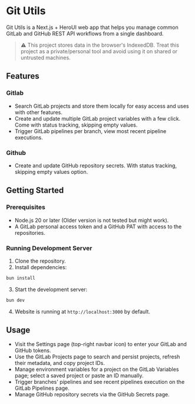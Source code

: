 # Git Utils

Git Utils is a Next.js + HeroUI web app that helps you manage common GitLab and GitHub REST API workflows from a single dashboard.

> ⚠️ This project stores data in the browser's IndexedDB. Treat this project as a private/personal tool and avoid using it on shared or untrusted machines.

## Features

### Gitlab

- Search GitLab projects and store them locally for easy access and uses with other features.
- Create and update multiple GitLab project variables with a few click. Come with status tracking, skipping empty values.
- Trigger GitLab pipelines per branch, view most recent pipeline executions.

### Github

- Create and update GitHub repository secrets. With status tracking, skipping empty values option.

## Getting Started

### Prerequisites

- Node.js 20 or later (Older version is not tested but might work).
- A GitLab personal access token and a GitHub PAT with access to the repositories.

### Running Development Server

1. Clone the repository.
2. Install dependencies:

```bash
bun install
```

3. Start the development server:

```bash
bun dev
```

4. Website is running at `http://localhost:3000` by default.

## Usage

- Visit the Settings page (top-right navbar icon) to enter your GitLab and GitHub tokens.
- Use the GitLab Projects page to search and persist projects, refresh their metadata, and copy project IDs.
- Manage environment variables for a project on the GitLab Variables page; select a saved project or paste an ID manually.
- Trigger branches' pipelines and see recent pipelines execution on the GitLab Pipelines page.
- Manage GitHub repository secrets via the GitHub Secrets page.
